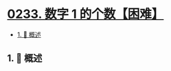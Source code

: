 # [0233. 数字 1 的个数【困难】](https://github.com/Tdahuyou/TNotes.leetcode/tree/main/notes/0233.%20%E6%95%B0%E5%AD%97%201%20%E7%9A%84%E4%B8%AA%E6%95%B0%E3%80%90%E5%9B%B0%E9%9A%BE%E3%80%91)

<!-- region:toc -->

- [1. 📝 概述](#1--概述)

<!-- endregion:toc -->

## 1. 📝 概述
